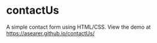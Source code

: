 # contactUs
A simple contact form using HTML/CSS.
View the demo at https://asearer.github.io/contactUs/
